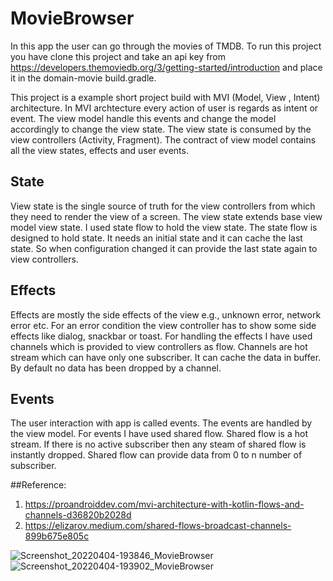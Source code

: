 # MovieBrowser
In this app the user can go through the movies of TMDB. To run this project you have clone this project and take an api key from https://developers.themoviedb.org/3/getting-started/introduction and place it in the domain-movie build.gradle. 

This project is a example short project build with MVI (Model, View , Intent) architecture. In MVI archtecture every action of user is regards as intent or event. The view model handle this events and change the model accordingly to change the view state. The view state is consumed by the view controllers (Activity, Fragment). The contract of view model contains all the view states, effects and user events.  

## State
View state is the single source of truth for the view controllers from which they need to render the view of a screen. The view state extends base view model view state. I used state flow to hold the view state. The state flow is designed to hold state. It needs an initial state and it can cache the last state. So when configuration changed it can provide the last state again to view controllers. 

## Effects
Effects are mostly the side effects of the view e.g., unknown error, network error etc. For an error condition the view controller has to show some side effects like dialog, snackbar or toast. For handling the effects I have used channels which is provided to view controllers as flow. Channels are hot stream which can have only one subscriber. It can cache the data in buffer. By default no data has been dropped by a channel. 

## Events
The user interaction with app is called events. The events are handled by the view model. For events I have used shared flow. Shared flow is a hot stream. If there is no active subscriber then any steam of shared flow is instantly dropped. Shared flow can provide data from 0 to n number of subscriber. 

##Reference:
1. https://proandroiddev.com/mvi-architecture-with-kotlin-flows-and-channels-d36820b2028d
2. https://elizarov.medium.com/shared-flows-broadcast-channels-899b675e805c

![Screenshot_20220404-193846_MovieBrowser](https://user-images.githubusercontent.com/18403399/161601160-9160a597-4efe-4d3c-9d52-87f6c6d455a4.jpg)
![Screenshot_20220404-193902_MovieBrowser](https://user-images.githubusercontent.com/18403399/161601185-8a8e936c-ddf9-4f97-8e85-b15aae0f2aeb.jpg)


